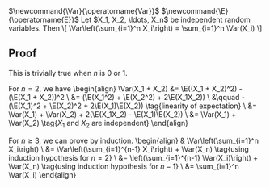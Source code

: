 <span class="invisible">
$\newcommand{\Var}{\operatorname{Var}}$
$\newcommand{\E}{\operatorname{E}}$
</span>
Let $X_1, X_2, \ldots, X_n$ be independent random variables. Then
\[ \Var\left(\sum_{i=1}^n X_i\right) = \sum_{i=1}^n \Var(X_i) \]

## Proof

This is trivially true when $n$ is 0 or 1.

For $n = 2$, we have
\begin{align}
\Var(X_1 + X_2) &= \E((X_1 + X_2)^2) - (\E(X_1 + X_2))^2
\\ &= (\E(X_1^2) + \E(X_2^2) + 2\E(X_1X_2))
\\ &\qquad - (\E(X_1)^2 + \E(X_2)^2 + 2\E(X_1)\E(X_2))
\tag{linearity of expectation}
\\ &= \Var(X_1) + \Var(X_2) + 2(\E(X_1X_2) - \E(X_1)\E(X_2))
\\ &= \Var(X_1) + \Var(X_2)
\tag{$X_1$ and $X_2$ are independent}
\end{align}

For $n \ge 3$, we can prove by induction.
\begin{align}
& \Var\left(\sum_{i=1}^n X_i\right)
\\ &= \Var\left(\sum_{i=1}^{n-1} X_i\right) + \Var(X_n)
\tag{using induction hypothesis for $n=2$}
\\ &= \left(\sum_{i=1}^{n-1} \Var(X_i)\right) + \Var(X_n)
\tag{using induction hypothesis for $n-1$}
\\ &= \sum_{i=1}^n \Var(X_i)
\end{align}

